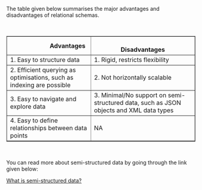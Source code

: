 The table given below summarises the major advantages and disadvantages of relational schemas.

<br>

<table border="1" cellspacing="1" cellpadding="1" style="width: 500px;" align="center">
   <thead>
      <tr>
         <th scope="col">&nbsp; &nbsp; &nbsp; &nbsp; &nbsp; &nbsp; &nbsp; &nbsp; &nbsp; &nbsp; &nbsp; &nbsp;Advantages</th>
         <th scope="col">&nbsp; &nbsp; &nbsp; &nbsp; &nbsp; &nbsp; &nbsp; &nbsp; &nbsp; &nbsp; &nbsp; &nbsp; &nbsp; &nbsp; &nbsp; &nbsp; &nbsp; &nbsp; Disadvantages</th>
      </tr>
   </thead>
   <tbody>
      <tr>
         <td>1. Easy to structure data</td>
         <td>1. Rigid, restricts flexibility</td>
      </tr>
      <tr>
         <td>2.&nbsp;Efficient querying as optimisations, such as indexing are possible</td>
         <td>2. Not horizontally scalable</td>
      </tr>
      <tr>
         <td>3.&nbsp;Easy to navigate and explore data</td>
         <td>3.&nbsp;Minimal/No support on semi-structured data, such as JSON objects and XML data types</td>
      </tr>
      <tr>
         <td>4.&nbsp;Easy to define relationships between data points</td>
         <td>NA</td>
      </tr>
   </tbody>
</table>

<br>

You can read more about semi-structured data by going through the link given below:

[What is semi-structured data?](https://www.geeksforgeeks.org/what-is-semi-structured-data/)
